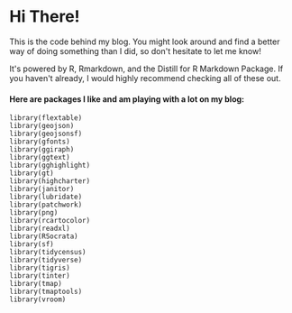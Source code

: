# Hi There!

This is the code behind my blog. You might look around and find a better way of doing something than I did, so don't hesitate to let me know!

It's powered by R, Rmarkdown, and the Distill for R Markdown Package. If you haven't already, I would highly recommend checking all of these out. 

#### Here are packages I like and am playing with a lot on my blog:

```
library(flextable)
library(geojson)
library(geojsonsf)
library(gfonts)
library(ggiraph)
library(ggtext)
library(gghighlight)
library(gt)
library(highcharter)
library(janitor)
library(lubridate)
library(patchwork)
library(png)
library(rcartocolor)
library(readxl)
library(RSocrata)
library(sf)
library(tidycensus)
library(tidyverse)
library(tigris)
library(tinter)
library(tmap)
library(tmaptools)
library(vroom)
```
